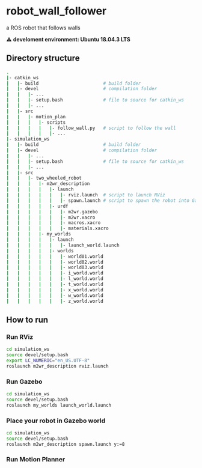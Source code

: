 # robot_wall_follower
a ROS robot that follows walls

:warning: **develoment environment: Ubuntu 18.04.3 LTS**

## Directory structure
```bash
.
|- catkin_ws
|   |- build                        # build folder
|   |- devel                        # compilation folder
|   |   |- ...
|   |   |- setup.bash               # file to source for catkin_ws
|   |   |- ...
|   |- src
|   |   |- motion_plan
|   |   |   |- scripts
|   |   |   |   |- follow_wall.py   # script to follow the wall
|   |   |   |   |- ...
|- simulation_ws
|   |- build                        # build folder
|   |- devel                        # compilation folder
|   |   |- ...
|   |   |- setup.bash               # file to source for catkin_ws
|   |   |- ...
|   |- src
|   |   |- two_wheeled_robot
|   |   |   |- m2wr_description
|   |   |   |   |- launch
|   |   |   |   |   |- rviz.launch  # script to launch RViz
|   |   |   |   |   |- spawn.launch # script to spawn the robot into Gazebo
|   |   |   |   |- urdf
|   |   |   |   |   |- m2wr.gazebo
|   |   |   |   |   |- m2wr.xacro
|   |   |   |   |   |- macros.xacro
|   |   |   |   |   |- materials.xacro
|   |   |   |- my_worlds
|   |   |   |   |- launch
|   |   |   |   |   |- launch_world.launch
|   |   |   |   |- worlds
|   |   |   |   |   |- world01.world
|   |   |   |   |   |- world02.world
|   |   |   |   |   |- world03.world
|   |   |   |   |   |- i_world.world
|   |   |   |   |   |- l_world.world
|   |   |   |   |   |- t_world.world
|   |   |   |   |   |- x_world.world
|   |   |   |   |   |- w_world.world
|   |   |   |   |   |- z_world.world
```

## How to run

### Run RViz
```bash
cd simulation_ws
source devel/setup.bash
export LC_NUMERIC="en_US.UTF-8"
roslaunch m2wr_description rviz.launch
```

### Run Gazebo
```bash
cd simulation_ws
source devel/setup.bash
roslaunch my_worlds launch_world.launch
```

### Place your robot in Gazebo world
```bash
cd simulation_ws
source devel/setup.bash
roslaunch m2wr_description spawn.launch y:=8 
```

### Run Motion Planner
```bash

```


